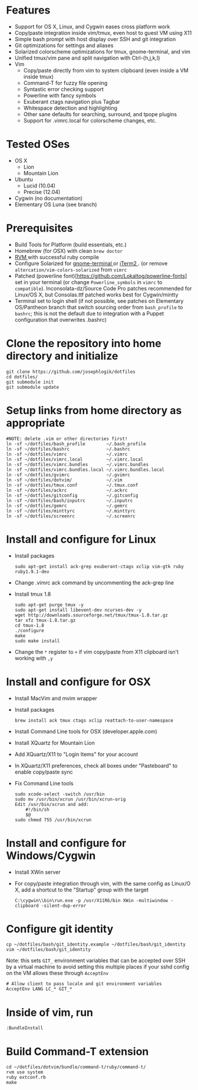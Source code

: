 # Features
  - Support for OS X, Linux, and Cygwin eases cross platform work
  - Copy/paste integration inside vim/tmux, even host to guest VM using X11
  - Simple bash prompt with host display over SSH and git integration
  - Git optimizations for settings and aliases
  - Solarized colorscheme optimizations for tmux, gnome-terminal, and vim
  - Unified tmux/vim pane and split navigation with Ctrl-{h,j,k,l}
  - Vim
    - Copy/paste directly from vim to system clipboard (even inside a VM inside tmux)
    - Command-T for fuzzy file opening
    - Syntastic error checking support
    - Powerline with fancy symbols
    - Exuberant ctags navigation plus Tagbar
    - Whitespace detection and highlighting
    - Other sane defaults for searching, surround, and tpope plugins
    - Support for .vimrc.local for colorscheme changes, etc.

# Tested OSes
  - OS X
    - Lion
    - Mountain Lion
  - Ubuntu
    - Lucid (10.04)
    - Precise (12.04)
  - Cygwin (no documentation)
  - Elementary OS Luna (see branch)

# Prerequisites
  - Build Tools for Platform (build essentials, etc.)
  - Homebrew (for OSX) with clean `brew doctor`
  - [ RVM ]( http://rvm.io ) with successful ruby compile
  - Configure Solarized for [ gnome-terminal ]( https://github.com/sigurdga/gnome-terminal-colors-solarized ) or [ iTerm2 ]( https://github.com/altercation/solarized/tree/master/iterm2-colors-solarized ).  (or remove `altercation/vim-colors-solarized` from `vimrc`
  - Patched (powerline font)[https://github.com/Lokaltog/powerline-fonts] set in your terminal (or change `Powerline_symbols` in `vimrc` to `compatible`). Inconsolata-dz/Source Code Pro patches recommended for Linux/OS X, but Consolas.ttf patched works best for Cygwin/mintty
  - Terminal set to login shell (if not possible, see patches on Elementary OS/Pantheon branch that switch sourcing order from `bash_profile` to `bashrc`; this is not the default due to integration with a Puppet configuration that overwrites .bashrc)

# Clone the repository into home directory and initialize
    git clone https://github.com/josephlogik/dotfiles
    cd dotfiles/
    git submodule init
    git submodule update

# Setup links from home directory as appropriate

    #NOTE: delete .vim or other directories first!
    ln -sf ~/dotfiles/bash_profile        ~/.bash_profile
    ln -sf ~/dotfiles/bashrc              ~/.bashrc
    ln -sf ~/dotfiles/vimrc               ~/.vimrc
    ln -sf ~/dotfiles/vimrc.local         ~/.vimrc.local
    ln -sf ~/dotfiles/vimrc.bundles       ~/.vimrc.bundles
    ln -sf ~/dotfiles/vimrc.bundles.local ~/.vimrc.bundles.local
    ln -sf ~/dotfiles/gvimrc              ~/.gvimrc
    ln -sf ~/dotfiles/dotvim/             ~/.vim
    ln -sf ~/dotfiles/tmux.conf           ~/.tmux.conf
    ln -sf ~/dotfiles/ackrc               ~/.ackrc
    ln -sf ~/dotfiles/gitconfig           ~/.gitconfig
    ln -sf ~/dotfiles/bash/inputrc        ~/.inputrc
    ln -sf ~/dotfiles/gemrc               ~/.gemrc
    ln -sf ~/dotfiles/minttyrc            ~/.minttyrc
    ln -sf ~/dotfiles/screenrc            ~/.screenrc

# Install and configure for Linux
  - Install packages

    ```
    sudo apt-get install ack-grep exuberant-ctags xclip vim-gtk ruby ruby1.9.1-dev
    ```
  - Change .vimrc ack command by uncommenting the ack-grep line
  - Install tmux 1.8

    ```
    sudo apt-get purge tmux -y
    sudo apt-get install libevent-dev ncurses-dev -y
    wget http://downloads.sourceforge.net/tmux/tmux-1.8.tar.gz
    tar xfz tmux-1.8.tar.gz
    cd tmux-1.8
    ./configure
    make
    sudo make install
    ```
  - Change the `*` register to `+` if vim copy/paste from X11 clipboard isn't working with `,y`

# Install and configure for OSX
  - Install MacVim and mvim wrapper
  - Install packages

    ```
    brew install ack tmux ctags xclip reattach-to-user-namespace
    ```
  - Install Command Line tools for OSX (developer.apple.com)
  - Install XQuartz for Mountain Lion
  - Add XQuartz/X11 to "Login Items" for your account
  - In XQuartz/X11 preferences, check all boxes under "Pasteboard" to enable copy/paste sync
  - Fix Command Line tools

    ```
    sudo xcode-select -switch /usr/bin
    sudo mv /usr/bin/xcrun /usr/bin/xcrun-orig
    Edit /usr/bin/xcrun and add:
        #!/bin/sh
        $@
    sudo chmod 755 /usr/bin/xcrun
    ```

# Install and configure for Windows/Cygwin
  - Install XWin server
  - For copy/paste integration through vim, with the same config as Linux/O X, add a shortcut to the "Startup" group with the target

    ```
    C:\cygwin\\bin\run.exe -p /usr/X11R6/bin XWin -multiwindow -clipboard -silent-dup-error
    ```

# Configure git identity
    cp ~/dotfiles/bash/git_identity.example ~/dotfiles/bash/git_identity
    vim ~/dotfiles/bash/git_identity

  Note: this sets `GIT_` environment variables that can be accepted over SSH by
  a virtual machine to avoid setting this multiple places if your sshd config
  on the VM allows these through `AcceptEnv`

    # Allow client to pass locale and git environment variables
    AcceptEnv LANG LC_* GIT_*

# Inside of vim, run
    :BundleInstall

# Build Command-T extension
    cd ~/dotfiles/dotvim/bundle/command-t/ruby/command-t/
    rvm use system
    ruby extconf.rb
    make

